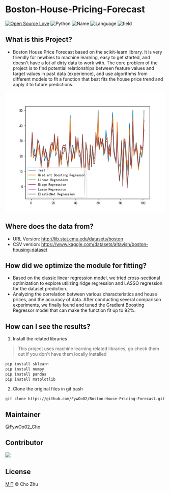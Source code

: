 # Boston-House-Pricing-Forecast
[![Open Source Love](https://badges.frapsoft.com/os/v2/open-source.svg?v=103)](https://github.com/FywOo02/Boston-House-Pricing-Forecast) 
![Python](https://img.shields.io/badge/python-3.10-519dd9.svg?v=103)
![Name](https://badgen.net/badge/Author/FywOo02/orange?)
![Language](https://badgen.net/badge/Language/English/pink?)
![field](https://badgen.net/badge/Field/MachineLearning/green?)

## What is this Project?
- Boston House Price Forecast based on the scikit-learn library. It is very friendly for newbies to machine learning, easy to get started, and doesn't have a lot of dirty data to work with. The core problem of the project is to find potential relationships between feature values and target values in past data (experience), and use algorithms from different models to fit a function that best fits the house price trend and apply it to future predictions.

<div align=center>
<img src="https://github.com/FywOo02/Boston-House-Pricing-Forecast/blob/master/myplot.png">
</div>

## Where does the data from?
- URL Version: http://lib.stat.cmu.edu/datasets/boston
- CSV version: https://www.kaggle.com/datasets/altavish/boston-housing-dataset

## How did we optimize the module for fitting?
- Based on the classic linear regression model, we tried cross-sectional optimization to explore utilizing ridge regression and LASSO regression for the dataset prediction.
- Analyzing the correlation between various characteristics and house prices, and the accuracy of data. After conducting several comparison experiments, we finally found and tuned the Gradient Boosting Regressor model that can make the function fit up to 92%.

## How can I see the results?
1. Install the related libraries
> This project uses machine learning related libraries, go check them out if you don't have them locally installed
```
pip install sklearn
pip install numpy
pip install pandas
pip install matplotlib
```
2. Clone the original files in git bash
```
git clone https://github.com/FywOo02/Boston-House-Pricing-Forecast.git
```



## Maintainer
[@FywOo02_Cho](https://github.com/FywOo02)

## Contributor
<a href="https://github.com/FywOo02">
  <img src="https://github.com/FywOo02.png?size=50">
</a>

## License
[MIT](https://github.com/FywOo02/Boston-House-Pricing-Forecast/blob/master/LICENSE) © Cho Zhu

